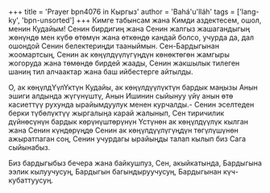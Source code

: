 +++
title = 'Prayer bpn4076 in Кыргыз'
author = 'Bahá'u'lláh'
tags = ['lang-ky', 'bpn-unsorted']
+++
Кимге табынсам жана Кимди аздектесем, ошол, менин Кудайым! Сенин бирдигиң жана Сенин жалгыз жашагандыгың жөнүндө мен күбө өтөмүн жана өткөндө кандай болсо, учурда да, дал ошондой Сенин белектериңди тааныймын. Сен-Бардыгынан жоомартсың, Сенин ак көңүлдүүлүгүңдүн көнөктөгөн жамгыры жогоруда жана төмөндө бирдей жаады, Сенин жакшылык тилеген шаниң тил алчаактар жана баш ийбестерге айтылды.

О, ак көңүлдҮүлҮктүн Кудайы, ак көңүлдүүлүктүн бардык маңызы Анын эшиги алдында жүгүнүштү, Анын Ишинин сыйынуу үйү анын өтө касиеттүү рухунда ырайымдуулук менен курчалды.- Сенин эселтеден берки түбөлүктүү жыргалыңа карай жалынып, Сен тиричилик дүйнөсүнүн бардык көрүнүштөрүнүн Үстүнөн ак көңүлдүүлүк кылган жана Сенин күндөрүңдө Сенин ак көңүлдүүлүгүңдүн төгүлүшүнөн ажыратпаган соң, Сенин учурдагы ырайыңды талап кылып биз Сага сыйынабыз.

Биз бардыгыбыз бечера жана байкушпуз, Сен, акыйкатында, Бардыгына ээлик кылуучусуң, Бардыгын багындыруучусуң, Бардыгынан күч-кубаттуусуң.
